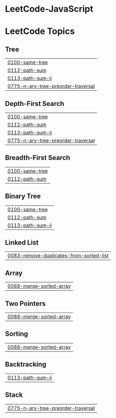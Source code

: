 # LeetCode-JavaScript
<!---LeetCode Topics Start-->
# LeetCode Topics
## Tree
|  |
| ------- |
| [0100-same-tree](https://github.com/KothaiSundar/LeetCode-JavaScriptNew/tree/master/0100-same-tree) |
| [0112-path-sum](https://github.com/KothaiSundar/LeetCode-JavaScriptNew/tree/master/0112-path-sum) |
| [0113-path-sum-ii](https://github.com/KothaiSundar/LeetCode-JavaScriptNew/tree/master/0113-path-sum-ii) |
| [0775-n-ary-tree-preorder-traversal](https://github.com/KothaiSundar/LeetCode-JavaScriptNew/tree/master/0775-n-ary-tree-preorder-traversal) |
## Depth-First Search
|  |
| ------- |
| [0100-same-tree](https://github.com/KothaiSundar/LeetCode-JavaScriptNew/tree/master/0100-same-tree) |
| [0112-path-sum](https://github.com/KothaiSundar/LeetCode-JavaScriptNew/tree/master/0112-path-sum) |
| [0113-path-sum-ii](https://github.com/KothaiSundar/LeetCode-JavaScriptNew/tree/master/0113-path-sum-ii) |
| [0775-n-ary-tree-preorder-traversal](https://github.com/KothaiSundar/LeetCode-JavaScriptNew/tree/master/0775-n-ary-tree-preorder-traversal) |
## Breadth-First Search
|  |
| ------- |
| [0100-same-tree](https://github.com/KothaiSundar/LeetCode-JavaScriptNew/tree/master/0100-same-tree) |
| [0112-path-sum](https://github.com/KothaiSundar/LeetCode-JavaScriptNew/tree/master/0112-path-sum) |
## Binary Tree
|  |
| ------- |
| [0100-same-tree](https://github.com/KothaiSundar/LeetCode-JavaScriptNew/tree/master/0100-same-tree) |
| [0112-path-sum](https://github.com/KothaiSundar/LeetCode-JavaScriptNew/tree/master/0112-path-sum) |
| [0113-path-sum-ii](https://github.com/KothaiSundar/LeetCode-JavaScriptNew/tree/master/0113-path-sum-ii) |
## Linked List
|  |
| ------- |
| [0083-remove-duplicates-from-sorted-list](https://github.com/KothaiSundar/LeetCode-JavaScriptNew/tree/master/0083-remove-duplicates-from-sorted-list) |
## Array
|  |
| ------- |
| [0088-merge-sorted-array](https://github.com/KothaiSundar/LeetCode-JavaScriptNew/tree/master/0088-merge-sorted-array) |
## Two Pointers
|  |
| ------- |
| [0088-merge-sorted-array](https://github.com/KothaiSundar/LeetCode-JavaScriptNew/tree/master/0088-merge-sorted-array) |
## Sorting
|  |
| ------- |
| [0088-merge-sorted-array](https://github.com/KothaiSundar/LeetCode-JavaScriptNew/tree/master/0088-merge-sorted-array) |
## Backtracking
|  |
| ------- |
| [0113-path-sum-ii](https://github.com/KothaiSundar/LeetCode-JavaScriptNew/tree/master/0113-path-sum-ii) |
## Stack
|  |
| ------- |
| [0775-n-ary-tree-preorder-traversal](https://github.com/KothaiSundar/LeetCode-JavaScriptNew/tree/master/0775-n-ary-tree-preorder-traversal) |
<!---LeetCode Topics End-->